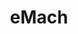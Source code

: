 ---
title: "eMach"
excerpt: "An open-source electric machine modeling, evaluation, and optimization framework developed in Python."
collection: portfolio
image: '../images/portfolio/wempec_mini_dyne/wempec_mini_dyne_front.jpg'
defaults:
  # _posts
  - scope:
      path: ""
      type: posts
    values:
      layout: single
      author_profile: true
      read_time: true
      comments: true
      share: true
      related: true
---